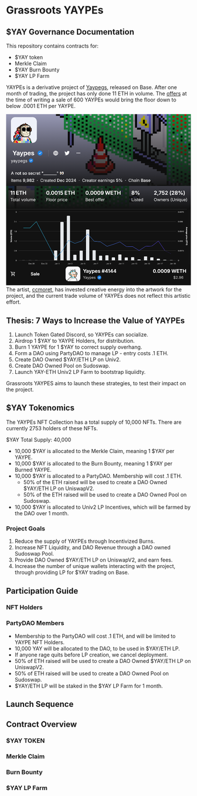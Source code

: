 # Grassroots YAYPEs

## $YAY Governance Documentation

This repository contains contracts for:

* $YAY token
* Merkle Claim
* $YAY Burn Bounty
* $YAY LP Farm

YAYPEs is a derivative project of [Yaypegs](https://yaypegs.com/), released on Base. After one month of trading, the project has only done 11 ETH in volume. The [offers](https://opensea.io/collection/yaypes/offers) at the time of writing a sale of 600 YAYPEs would bring the floor down to below .0001 ETH per YAYPE.

![YAYPE Summary](https://github.com/rootdraws/yaypes/blob/main/pitchdeck/Summary.png)
The artist, [ccmoret](https://x.com/ccmoret), has invested creative energy into the artwork for the project, and the current trade volume of YAYPEs does not reflect this artistic effort.

## Thesis: 7 Ways to Increase the Value of YAYPEs

1. Launch Token Gated Discord, so YAYPEs can socialize.
2. Airdrop 1 $YAY to YAYPE Holders, for distribution.
3. Burn 1 YAYPE for 1 $YAY to correct supply overhang.
4. Form a DAO using PartyDAO to manage LP - entry costs .1 ETH.
5. Create DAO Owned $YAY/ETH LP on Univ2.
6. Create DAO Owned Pool on Sudoswap.
7. Launch YAY-ETH Univ2 LP Farm to bootstrap liquiidty.

Grassroots YAYPES aims to launch these strategies, to test their impact on the project.

## $YAY Tokenomics

The YAYPEs NFT Collection has a total supply of 10,000 NFTs. There are currently 2753 holders of these NFTs.

$YAY Total Supply: 40,000

* 10,000 $YAY is allocated to the Merkle Claim, meaning 1 $YAY per YAYPE.
* 10,000 $YAY is allocated to the Burn Bounty, meaning 1 $YAY per Burned YAYPE.
* 10,000 $YAY is allocated to a PartyDAO. Membership will cost .1 ETH.
  * 50% of the ETH raised will be used to create a DAO Owned $YAY/ETH LP on UniswapV2.
  * 50% of the ETH raised will be used to create a DAO Owned Pool on Sudoswap.
* 10,000 $YAY is allocated to Univ2 LP Incentives, which will be farmed by the DAO over 1 month.

### Project Goals

1. Reduce the supply of YAYPEs through Incentivized Burns.
2. Increase NFT Liquidity, and DAO Revenue through a DAO owned Sudoswap Pool.
3. Provide DAO Owned $YAY/ETH LP on UniswapV2, and earn fees.
4. Increase the number of unique wallets interacting with the project, through providing LP for $YAY trading on Base.

## Participation Guide

### NFT Holders

### PartyDAO Members

* Membership to the PartyDAO will cost .1 ETH, and will be limited to YAYPE NFT Holders.
* 10,000 YAY will be allocated to the DAO, to be used in $YAY/ETH LP.
* If anyone rage quits before LP creation, we cancel deployment.
* 50% of ETH raised will be used to create a DAO Owned $YAY/ETH LP on UniswapV2.
* 50% of ETH raised will be used to create a DAO Owned Pool on Sudoswap.
* $YAY/ETH LP will be staked in the $YAY LP Farm for 1 month.

## Launch Sequence

## Contract Overview

### $YAY TOKEN

### Merkle Claim

### Burn Bounty

### $YAY LP Farm
